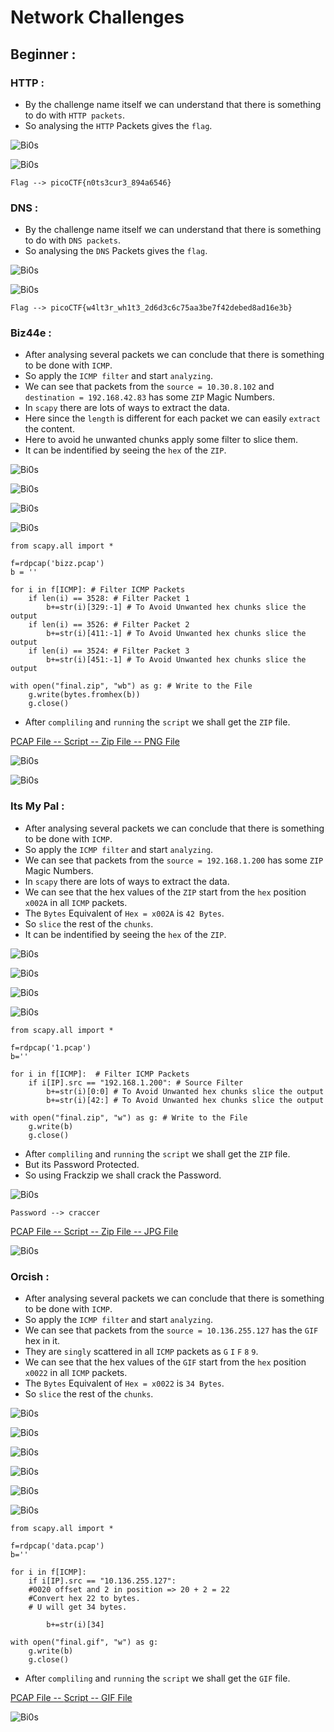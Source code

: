 # Network Challenges

## Beginner : 

### HTTP : 

- By the challenge name itself we can understand that there is something to do with `HTTP packets`. 
- So analysing the `HTTP` Packets gives the `flag`.

![Bi0s](https://github.com/a3X3k/Bi0s/blob/master/Network/Assets/1.jpeg?raw=true)

![Bi0s](https://github.com/a3X3k/Bi0s/blob/master/Network/Assets/2.jpeg?raw=true)

```
Flag --> picoCTF{n0ts3cur3_894a6546}
```

### DNS : 

- By the challenge name itself we can understand that there is something to do with `DNS packets`. 
- So analysing the `DNS` Packets gives the `flag`.

![Bi0s](https://github.com/a3X3k/Bi0s/blob/master/Network/Assets/3.jpeg?raw=true)

![Bi0s](https://github.com/a3X3k/Bi0s/blob/master/Network/Assets/4.jpeg?raw=true)

```
Flag --> picoCTF{w4lt3r_wh1t3_2d6d3c6c75aa3be7f42debed8ad16e3b}
```

### Biz44e : 

- After analysing several packets we can conclude that there is something to be done with `ICMP`.
- So apply the `ICMP filter` and start `analyzing`.
- We can see that packets from the `source = 10.30.8.102` and `destination = 192.168.42.83` has some `ZIP` Magic Numbers.
- In `scapy` there are lots of ways to extract the data.
- Here since the `length` is different for each packet we can easily `extract` the content.
- Here to avoid he unwanted chunks apply some filter to slice them.
- It can be indentified by seeing the `hex` of the `ZIP`.

![Bi0s](https://github.com/a3X3k/Bi0s/blob/master/Network/Assets/6.jpeg?raw=true)

![Bi0s](https://github.com/a3X3k/Bi0s/blob/master/Network/Assets/5.jpeg?raw=true)

![Bi0s](https://github.com/a3X3k/Bi0s/blob/master/Network/Assets/7.jpeg?raw=true)

![Bi0s](https://github.com/a3X3k/Bi0s/blob/master/Network/Assets/8.jpeg?raw=true)

```
from scapy.all import *

f=rdpcap('bizz.pcap')
b = ''

for i in f[ICMP]: # Filter ICMP Packets
	if len(i) == 3528: # Filter Packet 1
		b+=str(i)[329:-1] # To Avoid Unwanted hex chunks slice the output
	if len(i) == 3526: # Filter Packet 2
		b+=str(i)[411:-1] # To Avoid Unwanted hex chunks slice the output
	if len(i) == 3524: # Filter Packet 3
		b+=str(i)[451:-1] # To Avoid Unwanted hex chunks slice the output
	
with open("final.zip", "wb") as g: # Write to the File
	g.write(bytes.fromhex(b))
	g.close()
```

- After `compliling` and `running` the `script` we shall get the `ZIP` file.

[PCAP File -- ](https://github.com/a3X3k/Bi0s/blob/master/Network/Biz44re/bizz.pcap)
[Script -- ](https://github.com/a3X3k/Bi0s/blob/master/Network/Biz44re/1.py)
[Zip File -- ](https://github.com/a3X3k/Bi0s/blob/master/Network/Biz44re/final.zip)
[PNG File](https://github.com/a3X3k/Bi0s/blob/master/Network/Biz44re/flag.png)

![Bi0s](https://github.com/a3X3k/Bi0s/blob/master/Network/Assets/9.jpeg?raw=true)

![Bi0s](https://github.com/a3X3k/Bi0s/blob/master/Network/Biz44re/flag.png?raw=true)

### Its My Pal :

- After analysing several packets we can conclude that there is something to be done with `ICMP`.
- So apply the `ICMP filter` and start `analyzing`.
- We can see that packets from the `source = 192.168.1.200` has some `ZIP` Magic Numbers.
- In `scapy` there are lots of ways to extract the data.
- We can see that the hex values of the `ZIP` start from the `hex` position `x002A` in all `ICMP` packets.
- The `Bytes` Equivalent of `Hex = x002A` is `42 Bytes`.
- So `slice` the rest of the `chunks`.
- It can be indentified by seeing the `hex` of the `ZIP`.

![Bi0s](https://github.com/a3X3k/Bi0s/blob/master/Network/Assets/10.jpeg?raw=true)

![Bi0s](https://github.com/a3X3k/Bi0s/blob/master/Network/Assets/11.jpeg?raw=true)

![Bi0s](https://github.com/a3X3k/Bi0s/blob/master/Network/Assets/12.jpeg?raw=true)

![Bi0s](https://github.com/a3X3k/Bi0s/blob/master/Network/Assets/13.jpeg?raw=true)

```
from scapy.all import *

f=rdpcap('1.pcap')
b=''

for i in f[ICMP]:  # Filter ICMP Packets
    if i[IP].src == "192.168.1.200": # Source Filter
        b+=str(i)[0:0] # To Avoid Unwanted hex chunks slice the output
	    b+=str(i)[42:] # To Avoid Unwanted hex chunks slice the output

with open("final.zip", "w") as g: # Write to the File
    g.write(b)
    g.close()
```

- After `compliling` and `running` the `script` we shall get the `ZIP` file.
- But its Password Protected.
- So using Frackzip we shall crack the Password.

![Bi0s](https://github.com/a3X3k/Bi0s/blob/master/Network/Assets/14.jpeg?raw=true)

```
Password --> craccer
```

[PCAP File -- ](https://github.com/a3X3k/Bi0s/blob/master/Network/Its%20Complicated/1.pcap)
[Script -- ](https://github.com/a3X3k/Bi0s/blob/master/Network/Its%20Complicated/1.py)
[Zip File -- ](https://github.com/a3X3k/Bi0s/blob/master/Network/Its%20Complicated/final.zip)
[JPG File](https://github.com/a3X3k/Bi0s/blob/master/Network/Its%20Complicated/flag.jpg)

![Bi0s](https://github.com/a3X3k/Bi0s/blob/master/Network/Its%20Complicated/flag.jpg?raw=true)

### Orcish :

- After analysing several packets we can conclude that there is something to be done with `ICMP`.
- So apply the `ICMP filter` and start `analyzing`.
- We can see that packets from the `source = 10.136.255.127` has the `GIF` hex in it.
- They are `singly` scattered in all `ICMP` packets as `G` `I` `F` `8` `9`.
- We can see that the hex values of the `GIF` start from the `hex` position `x0022` in all `ICMP` packets.
- The `Bytes` Equivalent of `Hex = x0022` is `34 Bytes`.
- So `slice` the rest of the `chunks`.

![Bi0s](https://github.com/a3X3k/Bi0s/blob/master/Network/Assets/15.jpeg?raw=true)

![Bi0s](https://github.com/a3X3k/Bi0s/blob/master/Network/Assets/16.jpeg?raw=true)

![Bi0s](https://github.com/a3X3k/Bi0s/blob/master/Network/Assets/17.jpeg?raw=true)

![Bi0s](https://github.com/a3X3k/Bi0s/blob/master/Network/Assets/18.jpeg?raw=true)

![Bi0s](https://github.com/a3X3k/Bi0s/blob/master/Network/Assets/19.jpeg?raw=true)

![Bi0s](https://github.com/a3X3k/Bi0s/blob/master/Network/Assets/20.jpeg?raw=true)

```
from scapy.all import *

f=rdpcap('data.pcap')
b=''

for i in f[ICMP]:
    if i[IP].src == "10.136.255.127":
	#0020 offset and 2 in position => 20 + 2 = 22
	#Convert hex 22 to bytes.
	# U will get 34 bytes.

        b+=str(i)[34] 

with open("final.gif", "w") as g:
    g.write(b)
    g.close()
```

- After `compliling` and `running` the `script` we shall get the `GIF` file.

[PCAP File -- ](https://github.com/a3X3k/Bi0s/blob/master/Network/Orcish/data.pcap)
[Script -- ](https://github.com/a3X3k/Bi0s/blob/master/Network/Orcish/1.py)
[GIF File](https://github.com/a3X3k/Bi0s/blob/master/Network/Orcish/final.gif)

![Bi0s](https://github.com/a3X3k/Bi0s/blob/master/Network/Orcish/final.gif?raw=true)
